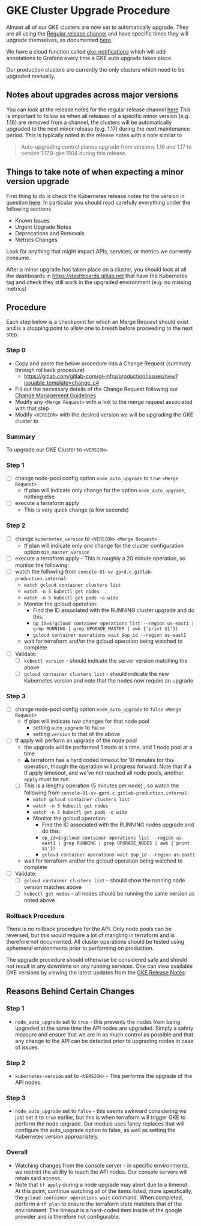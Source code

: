 # GKE Cluster Upgrade Procedure

Almost all of our GKE clusters are now set to automatically upgrade. They are all
using the [Regular release channel](https://cloud.google.com/kubernetes-engine/docs/concepts/release-channels)
and have specific times they will upgrade themselves, as documented [here](https://gitlab.com/gitlab-com/gl-infra/delivery/-/issues/1137#note_433946309).

We have a cloud function called [gke-notifications](https://gitlab.com/gitlab-com/gl-infra/gke-notifications/)
which will add annotations to Grafana every time a GKE auto upgrade takes place.

Our production clusters are currently the only clusters which need to be upgraded manually.

## Notes about upgrades across major versions
You can look at the release notes for the regular release channel [here](https://cloud.google.com/kubernetes-engine/docs/release-notes-regular)
This is important to follow as when all releases of a specific minor version (e.g. 1.16) are removed
from a channel, the clusters will be automatically upgraded to the next minor release (e.g. 1.17)
during the next maintenance period. This is typically noted in the release notes with a note similar to

> Auto-upgrading control planes upgrade from versions 1.16 and 1.17 to version 1.17.9-gke.1504 during this release.

## Things to take note of when expecting a minor version upgrade
First thing to do is check the Kubernetes release notes for the version in question
[here](https://github.com/kubernetes/kubernetes/tree/master/CHANGELOG). In particular
you should read carefully everything under the following sections

* Known Issues
* Urgent Upgrade Notes
* Deprecations and Removals
* Metrics Changes

Look for anything that might impact APIs, services, or metrics we currently consume.

After a minor upgrade has taken place on a cluster, you should look at all the dashboards
in https://dashboards.gitlab.net that have the Kubernetes tag and check they still work
in the upgraded environment (e.g. no missing metrics)

## Procedure

Each step below is a checkpoint for which an Merge Request should exist and is a
stopping point to allow one to breath before proceeding to the next step.

### Step 0

* Copy and paste the below procedure into a Change Request (summary through
  rollback procedure)
  * https://gitlab.com/gitlab-com/gl-infra/production/issues/new?issuable_template=change_c4
* Fill out the necessary details of the Change Request following our [Change
  Management Guidelines]
* Modify any `<Merge Request>` with a link to the merge request associated with
  that step
* Modify `<VERSION>` with the desired version we will be upgrading the GKE
  cluster to

### Summary

To upgrade our GKE Cluster to `<VERSION>`

### Step 1

* [ ] change node-pool config option `node_auto_upgrade` to `true` `<Merge
  Request>`
  * tf plan will indicate only change for the option `node_auto_upgrade`,
    nothing else
* [ ] execute a terraform apply
  * This is very quick change (a few seconds)

### Step 2

* [ ] change `kubernetes_version` to `<VERSION>` `<Merge Request>`
  * tf plan will indicate only _one_ change for the cluster configuration option
    `min_master_version`
* [ ] execute a terraform apply - This is roughly a 20 minute operation, so
  monitor the following:
* [ ] watch the following from
  `console-01-sv-gprd.c.gitlab-production.internal`:
  * `watch gcloud container clusters list`
  * `watch -n 5 kubectl get nodes`
  * `watch -n 5 kubectl get pods -o wide`
  * Monitor the gcloud operation:
    * Find the ID associated with the RUNNING cluster upgrade and do this:
    * `op_id=$(gcloud container operations list --region us-east1 | grep RUNNING
      | grep UPGRADE_MASTER | awk {'print $1'})`
    * `gcloud container operations wait $op_id --region us-east1`
  * wait for terraform and/or the gcloud operation being watched to complete
* [ ] Validate:
  * [ ] `kubectl version` - should indicate the server version matching the
    above
  * [ ] `gcloud container clusters list` - should indicate the new Kubernetes
    version and note that the nodes now require an upgrade

### Step 3

* [ ] change node-pool config option `node_auto_upgrade` to `false` `<Merge
  Request>`
  * tf plan will indicate _two_ changes for that node pool
    * setting `auto_upgrade` to `false`
    * setting `version` to that of the above
* [ ] tf apply will perform an upgrade of the node pool
  * the upgrade will be performed 1 node at a time, and 1 node pool at a time
  * :warning: terraform has a hard coded timeout for 10 minutes for this
    operation, though the operation will progress forward.  Note that if a tf
    apply timesout, and we've not reached all node pools, another `apply` must
    be run.
  * [ ] This is a lengthy operation (5 minutes per node) , so watch the
    following from `console-01-sv-gprd.c.gitlab-production.internal`:
    * `watch gcloud container clusters list`
    * `watch -n 5 kubectl get nodes`
    * `watch -n 5 kubectl get pods -o wide`
    * Monitor the gcloud operation:
      * Find the ID associated with the RUNNING nodes upgrade and do this:
      * `op_id=$(gcloud container operations list --region us-east1 | grep
        RUNNING | grep UPGRADE_NODES | awk {'print $1'})`
      * `gcloud container operations wait $op_id --region us-east1`
  * wait for terraform and/or the gcloud operation being watched to complete
* [ ] Validate:
  * [ ] `gcloud container clusters list` - should show the running node version
    matches above
  * [ ] `kubectl get nodes` - all nodes should be running the same version as
    noted above

### Rollback Procedure

There is no rollback procedure for the API.  Only node pools can be reversed,
but this would require a lot of mangling in terraform and is therefore not
documented.  All cluster operations should be tested using ephemeral
environments prior to performing on production.

The upgrade procedure should otherwise be considered safe and should not result
in any downtime on any running services.  One can view available GKE versions by
viewing the latest updates from the [GKE Release Notes]:


## Reasons Behind Certain Changes

### Step 1

* `node_auto_upgrade` set to `true` - this prevents the nodes from being
  upgraded at the same time the API nodes are upgraded.  Simply a safety measure
  and ensure that we are in as much control as possible and that any change to
  the API can be detected prior to upgrading nodes in case of issues.

### Step 2

* `kubernetes-version` set to `<VERSION>` - This performs the upgrade of the API
  nodes.

### Step 3

* `node_auto_upgrade` set to `false` - this seems awkward considering we just
  set it to `true` earlier, but this is when terraform will trigger GKE to
  perform the node upgrade.  Our module uses fancy replaces that will configure
  the auto_upgrade option to false, as well as setting the Kubernetes version
  appropriately.

### Overall

* Watching changes from the console server - in specific environments, we
  restrict the ability to reach the API nodes.  Our console servers will retain
  said access.
* Note that `tf apply` during a node upgrade may abort due to a timeout.  At
  this point, continue watching all of the items listed, more specifically, the
  `gcloud container operations wait` command.  When completed, perform a `tf
  plan` to ensure the terraform state matches that of the environment.  The
  timeout is a hard-coded item inside of the google provider and is therefore
  not configurable.

[Change Management Guidelines]: https://about.gitlab.com/handbook/engineering/infrastructure/change-management/
[GKE Release Notes]: https://cloud.google.com/kubernetes-engine/docs/release-notes
